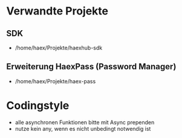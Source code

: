 # Verwandte Projekte

## SDK

- /home/haex/Projekte/haexhub-sdk

## Erweiterung HaexPass (Password Manager)

- /home/haex/Projekte/haex-pass

# Codingstyle

- alle asynchronen Funktionen bitte mit Async prependen
- nutze kein any, wenn es nicht unbedingt notwendig ist
